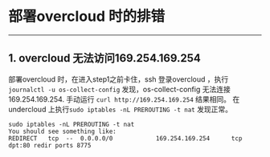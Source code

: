 # 部署overcloud 时的排错

---

## 1. overcloud 无法访问169.254.169.254
部署overcloud 时，在进入step1之前卡住，ssh 登录overcloud ，执行`journalctl -u os-collect-config` 发现，os-collect-config 无法连接169.254.169.254. 
手动运行 `curl http://169.254.169.254` 结果相同。
在undercloud 上执行`sudo iptables -nL PREROUTING -t nat` 发现正常。
```
sudo iptables -nL PREROUTING -t nat
You should see something like:
REDIRECT   tcp  --  0.0.0.0/0            169.254.169.254      tcp
dpt:80 redir ports 8775

```

